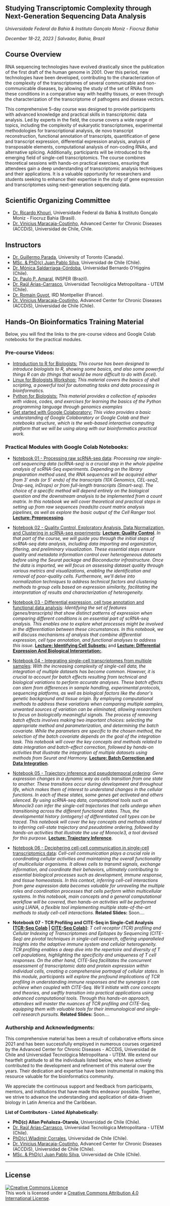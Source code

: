 ## Studying Transcriptomic Complexity through Next-Generation Sequencing Data Analysis
_Universidade Federal da Bahia & Instituto Gonçalo Moniz - Fiocruz Bahia_

_December 18-22, 2023 | Salvador, Bahia, Brazil_


## Course Overview

RNA sequencing technologies have evolved drastically since the publication of the first draft of the human genome in 2001. Over this period, new technologies have been developed, contributing to the characterization of the complexity of the transcriptomes of several communicable and non-communicable diseases, by allowing the study of the set of RNAs from these conditions in a comparative way with healthy tissues, or even through the characterization of the transcriptome of pathogens and disease vectors. 

This comprehensive 5-day course was designed to provide participants with advanced knowledge and practical skills in transcriptomic data analysis. Led by experts in the field, the course covers a wide range of topics, including the complexity of eukaryotic transcriptomes, experimental methodologies for transcriptional analysis, de novo transcript reconstruction, functional annotation of transcripts, quantification of gene and transcript expression, differential expression analysis, analysis of transposable elements, computational analysis of non-coding RNAs, and alternative splicing. Additionally, participants will be introduced to the emerging field of single-cell transcriptomics. The course combines theoretical sessions with hands-on practical exercises, ensuring that attendees gain a deep understanding of transcriptomic analysis techniques and their applications. It is a valuable opportunity for researchers and students seeking to enhance their expertise in the study of gene expression and transcriptomes using next-generation sequencing data.



## Scientific Organizing Committee
- [Dr. Ricardo Khouri](https://scholar.google.com/citations?hl=es&user=U-XypIYAAAAJ), Universidade Federal da Bahia & Instituto Gonçalo Moniz - Fiocruz Bahia (Brasil).
- [Dr. Vinicius Maracaja-Coutinho](https://scholar.google.com.br/citations?user=T_dpe84AAAAJ&hl), Advanced Center for Chronic Diseases (ACCDiS), Universidad de Chile, Chile.


## Instructors

- [Dr. Guillermo Parada](https://scholar.google.com/citations?hl=es&user=PTLeXysAAAAJ), University of Toronto (Canada).
- [MSc. & PhD(c) Juan Pablo Silva](https://scholar.google.com/citations?user=02dF20IAAAAJ), Universidad de Chile (Chile).
- [Dr. Mónica Saldarriaga-Córdoba](https://scholar.google.com/citations?hl=es&user=nBBt_2UAAAAJ), Universidad Bernardo O’Higgins (Chile).
- [Dr. Paulo P. Amaral](https://scholar.google.com/citations?hl=es&user=eKNlynIAAAAJ), INSPER (Brazil).
- [Dr. Raúl Arias-Carrasco](https://scholar.google.com/citations?user=WRPcvtMAAAAJ&hl=en), Universidad Tecnológica Metropolitana - UTEM (Chile).
- [Dr. Romain Guyot](https://scholar.google.com/citations?hl=es&user=1jAQU2wAAAAJ), IRD Montpellier (France).
- [Dr. Vinicius Maracaja-Coutinho](https://scholar.google.com.br/citations?user=T_dpe84AAAAJ&hl), Advanced Center for Chronic Diseases (ACCDiS), Universidad de Chile (Chile).

 
## Hands-On Bioinformatics Training Material

Below, you will find the links to the pre-course videos and Google Colab notebooks for the practical modules. 


### Pre-course Videos:

- [Introduction to R for Biologists:](https://melbournebioinformatics.github.io/r-intro-biologists/intro_r_biologists.html)
_This course has been designed to introduce biologists to R, showing some basics, and also some powerful things R can do (things that would be more difficult to do with Excel)._
- [Linux for Biologists Workshop:](https://github.com/ssbcb/Linux-for-biologists-workshop/blob/main/Introduction-to-linux-101/Introduction-to-linux-101.md)
_This material covers the basics of shell scripting, a powerful tool for automating tasks and data processing in bioinformatics._
- [Python for Biologists:](https://www.pythonforbiologists.org/)
_This material provides a collection of episodes with videos, codes, and exercises for learning the basics of the Python programming language through genomics examples_
- [Get started with Google Colaboratory:](https://www.youtube.com/watch?v=inN8seMm7UI)
_This video provides a basic understanding of Google Colaboratory or Google Colab and their notebooks structure, which is the web-based interactive computing platform that we will be using along with our bioinformatics practical work._


### Practical Modules with Google Colab Notebooks:

- [Notebook 01 - Processing raw scRNA-seq data](https://colab.research.google.com/drive/1h0iurkpWVqQJki2JwinFEHrrieg7Wffj):
_Processing raw single-cell sequencing data (scRNA-seq) is a crucial step in the whole pipeline analysis of scRNA-Seq experiments. Depending on the library preparation method used, the RNA sequences will be acquired either from 3’ ends (or 5’ ends) of the transcripts (10X Genomics, CEL-seq2, Drop-seq, inDrops) or from full-length transcripts (Smart-seq). The choice of a specific method will depend entirely on the biological question and the downstream analysis to be implemented from a count matrix. In this notebook we will cover theoretical and practical steps in setting up from raw sequences (reads)to count matrix analysis pipelines, as well as explore the basic output of the Cell Ranger tool._
[**Lecture: Preprocessing**](https://github.com/viniciusmaracaja/HCA-LATAM_2023/blob/main/2023_10_23_HCA_LatinAmerica_preprocessing.pdf).

- [Notebook 02 - Quality Control, Exploratory Analysis, Data Normalization, and Clustering in scRNA-seq experiments](https://colab.research.google.com/drive/17IGUqvipvqForM5_o3eDUfhZfQc2_Cux?usp=sharing):
[**Lecture: Quality Control**](https://github.com/viniciusmaracaja/HCA-LATAM_2023/blob/main/2023_10_23_HCA_LatinAmerica_qualitycontrol.pdf).
_In that part of the course, we will guide you through the initial steps of scRNA-seq data analysis, including data importing and organization, filtering, and preliminary visualization. These essential steps ensure quality and metadata information control over heterogeneous datasets before using the Seurat package and Bioconductor infrastructure. Once the data is imported, we will focus on assessing dataset quality through various metrics and visualizations, enabling the identification and removal of poor-quality cells. Furthermore, we'll delve into normalization techniques to address technical factors and clustering methods to group cells based on expression similarity, facilitating the interpretation of results and characterization of heterogeneity._

- [Notebook 03 - Differential expression, cell type annotation and functional data analysis](https://colab.research.google.com/drive/17IGUqvipvqForM5_o3eDUfhZfQc2_Cux?usp=sharing):
_Identifying the set of features (genes/transcripts) that show distinct patterns of expression when comparing different conditions is an essential part of scRNA-seq analysis. This enables one to explore what processes might be involved in the differentiation between these circumstances. 
In this notebook, we will discuss mechanisms of analysis that combine differential expression, cell type annotation, and functional analyses to address this issue._
[**Lecture: Identifying Cell Subsets:**](2023_10_24_HCA_LatinAmerica_cell_subsets.pdf) and [**Lecture: Differential Expression And Biological Interpretation:**](2023_10_24_HCA_LatinAmerica_DE_And_BiologicalInterpretation.pdf).

- [Notebook 04 - Integrating single-cell transcriptomes from multiple samples](https://colab.research.google.com/drive/1NHO_B7ofyP4F3aklre_QyeGQcbqFohle?usp=sharing):
_With the increasing complexity of single-cell data, the integration of multiple datasets has become common. However, it is crucial to account for batch effects resulting from technical and biological variations to perform accurate analyses. These batch effects can stem from differences in sample handling, experimental protocols, sequencing platforms, as well as biological factors like the donor's genetic background and tissue origin. 
By employing computational methods to address these variations when comparing multiple samples, unwanted sources of variation can be eliminated, allowing researchers to focus on biologically meaningful signals. The process of removing batch effects involves making two important choices: selecting the appropriate method and parameterization, and determining the batch covariate. While the parameters are specific to the chosen method, the selection of the batch covariate depends on the goal of the integration task. This notebook will cover the key concepts and methods related to data integration and batch-effect correction, followed by hands-on activities that illustrate the integration of multiple datasets using methods from Seurat and Harmony._
[**Lecture: Batch Correction and Data Integration**](2023_10_24_HCA_LatinAmerica_batchcorrection.pdf).

- [Notebook 05 - Trajectory inference and pseudotemporal ordering](https://colab.research.google.com/drive/1buA2jK3TygcgF8P245pD3Qfnfpu04OZj?usp=sharing):
_Gene expression changes in a dynamic way as cells transition from one state to another. These transitions occur during development and throughout life, which makes them of interest to understand changes in the cellular functions. In each of these states, some genes get activated and others silenced. 
By using scRNA-seq data, computational tools such as Monocle3 can infer the single-cell trajectories that cells undergo when transitioning across the different functional states. Thus, the developmental history (ontogeny) of differentiated cell types can be traced. This notebook will cover the key concepts and methods related to inferring cell-state trajectory and pseudotime ordering, followed by hands-on activities that illustrate the use of Monocle3, a tool devised for this purpose._
[**Lecture: Trajectory Inference**](2023_10_25_HCA_LatinAmerica_trajectoryinference.pdf).

- [Notebook 06 - Deciphering cell-cell communication in single-cell transcriptomics data](https://drive.google.com/file/d/1jQ903KS07Mb4WBAvrrOUz91wGoEXolh9/view?usp=sharing):
_Cell-cell communication plays a crucial role in coordinating cellular activities and maintaining the overall functionality of multicellular organisms. It allows cells to transmit signals, exchange information, and coordinate their behaviors, ultimately contributing to essential biological processes such as development, immune response, and tissue homeostasis. In this context, inferring cell-cell interactions from gene expression data becomes valuable for unraveling the multiple roles and coordination processes that cells perform within multicellular systems. 
In this notebook, main concepts and a general computational workflow will be covered, then hands-on activities will be performed using LIANA, a flexible tool implementing multiple state-of-the-art methods to study cell-cell interactions._
**Related Slides:** Soon....

- **Notebook 07 - TCR Profiling and CITE-Seq in Single-Cell Analysis [[TCR-Seq Colab](https://drive.google.com/file/d/1PasAxoxB1ECE7IUgZ3PtRUdQ35JSh1Zj/view?usp=sharing) | [CITE-Seq Colab](https://drive.google.com/file/d/1eUACF_4RlVw6rwoRXCfdEBdzPtzm2tgx/view?usp=sharing)]:**  _T cell receptor (TCR) profiling and Cellular Indexing of Transcriptomes and Epitopes by Sequencing (CITE-Seq) are pivotal techniques in single-cell research, offering unparalleled insights into the adaptive immune system and cellular heterogeneity. TCR profiling enables a deep dive into the repertoire and diversity of T cell populations, highlighting the specificity and uniqueness of T cell responses. On the other hand, CITE-Seq facilitates the concurrent assessment of transcriptomic data and protein expression within individual cells, creating a comprehensive portrayal of cellular states.
In this module, participants will explore the profound implications of TCR profiling in understanding immune responses and the synergies it can achieve when coupled with CITE-Seq. We'll initiate with core concepts and theories, and swiftly transition into practical applications using advanced computational tools. Through this hands-on approach, attendees will master the nuances of TCR profiling and CITE-Seq, equipping them with valuable tools for their immunological and single-cell research pursuits._
**Related Slides:** Soon....


### Authorship and Acknowledgments:

This comprehensive material has been a result of collaborative efforts since 2021 and has been successfully employed in numerous courses organized by the Advanced Center for Chronic Diseases - ACCDiS, Universidad de Chile and Universidad Tecnológica Metropolitana - UTEM. We extend our heartfelt gratitude to all the individuals listed below, who have actively contributed to the development and refinement of this material over the years. Their dedication and expertise have been instrumental in making this resource valuable for the bioinformatics community.

We appreciate the continuous support and feedback from participants, mentors, and institutions that have made this endeavor possible. Together, we strive to advance the understanding and application of data-driven biology in Latin America and the Caribbean.

**List of Contributors - Listed Alphabetically:**

- **PhD(c) Allan Peñaloza-Otarola**, Universidad de Chile (Chile).
- [Dr. Raúl Arias-Carrasco](https://scholar.google.com/citations?user=WRPcvtMAAAAJ&hl=en), Universidad Tecnológica Metropolitana - UTEM (Chile).
- [PhD(c) Wladimir Corrales](https://scholar.google.com/citations?hl=es&user=vt3Erm4AAAAJ), Universidad de Chile (Chile).
- [Dr. Vinicius Maracaja-Coutinho](https://scholar.google.com.br/citations?user=T_dpe84AAAAJ&hl), Advanced Center for Chronic Diseases (ACCDiS), Universidad de Chile (Chile).
- [MSc. & PhD(c) Juan Pablo Silva](https://scholar.google.com/citations?user=02dF20IAAAAJ), Universidad de Chile (Chile).
    

******
## License
<a rel="license" href="http://creativecommons.org/licenses/by/4.0/"><img alt="Creative Commons Licence" style="border-width:0" src="https://i.creativecommons.org/l/by/4.0/88x31.png" /></a><br />This work is licensed under a <a rel="license" href="http://creativecommons.org/licenses/by/4.0/">Creative Commons Attribution 4.0 International License</a>.
